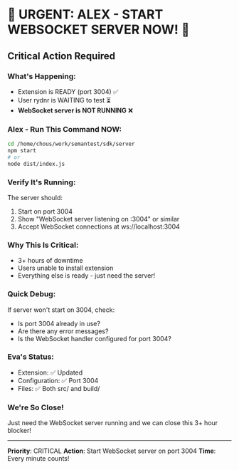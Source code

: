 # 🚨 URGENT: ALEX - START WEBSOCKET SERVER NOW! 🚨

## Critical Action Required

### What's Happening:
- Extension is READY (port 3004) ✅
- User rydnr is WAITING to test ⏳
- **WebSocket server is NOT RUNNING** ❌

### Alex - Run This Command NOW:
```bash
cd /home/chous/work/semantest/sdk/server
npm start
# or
node dist/index.js
```

### Verify It's Running:
The server should:
1. Start on port 3004
2. Show "WebSocket server listening on :3004" or similar
3. Accept WebSocket connections at ws://localhost:3004

### Why This Is Critical:
- 3+ hours of downtime
- Users unable to install extension
- Everything else is ready - just need the server!

### Quick Debug:
If server won't start on 3004, check:
- Is port 3004 already in use?
- Are there any error messages?
- Is the WebSocket handler configured for port 3004?

### Eva's Status:
- Extension: ✅ Updated
- Configuration: ✅ Port 3004
- Files: ✅ Both src/ and build/

### We're So Close!
Just need the WebSocket server running and we can close this 3+ hour blocker!

---
**Priority**: CRITICAL
**Action**: Start WebSocket server on port 3004
**Time**: Every minute counts!